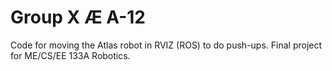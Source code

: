 # Group X Æ A-12

Code for moving the Atlas robot in RVIZ (ROS) to do push-ups. Final project for ME/CS/EE 133A Robotics.
